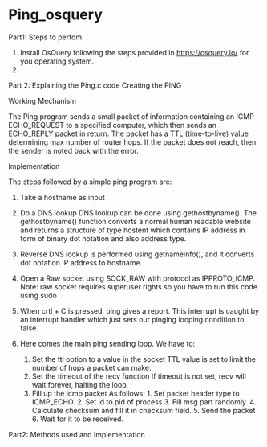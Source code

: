 # Ping_osquery

Part1: Steps to perfom

1. Install OsQuery following the steps provided in https://osquery.io/ for you operating system.
2. 





Part 2: Explaining the Ping.c code 
Creating the PING



Working Mechanism

The Ping program sends a small packet of information containing an ICMP ECHO_REQUEST to a specified computer, which then sends an ECHO_REPLY packet in return.
The packet has a TTL (time-to-live) value determining max number of router hops.
If the packet does not reach, then the sender is noted back with the error.

Implementation

The steps followed by a simple ping program are:
1.	Take a hostname as input

2.	Do a DNS lookup
    DNS lookup can be done using gethostbyname(). The gethostbyname() function converts a normal human readable website and returns a structure of type hostent which contains IP     address in form of binary dot notation and also address type.

3.	Reverse DNS lookup is performed using getnameinfo(), and it converts dot notation IP address to hostname.

4.	Open a Raw socket using SOCK_RAW with protocol as IPPROTO_ICMP.
    Note: raw socket requires superuser rights so you have to run this code using sudo

5.	When crtl + C is pressed, ping gives a report. 
    This interrupt is caught by an interrupt handler which just sets our pinging looping condition to false.

6.	Here comes the main ping sending loop.
    We have to:
      1.	Set the ttl option to a value in the socket
          TTL value is set to limit the number of hops a packet can make.
      2.	Set the timeout of the recv function
          If timeout is not set, recv will wait forever, halting the loop.
      3.	Fill up the icmp packet
            As follows:
          1.	Set packet header type to ICMP_ECHO.
          2.	Set id to pid of process
          3.	Fill msg part randomly.
          4.	Calculate checksum and fill it in checksum field.
          5.	Send the packet
          6.	Wait for it to be received.

Part2: Methods used and Implementation 
